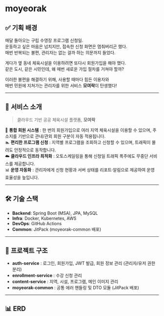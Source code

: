 # moyeorak  

## ✅ 기획 배경  
매달 돌아오는 구립 수영장 프로그램 신청일.  
운동하고 싶은 마음은 넘치지만, 접속한 신청 화면은 멈춰버리곤 했다.  
매번 반복되는 불편, 관리자는 없는 걸까 하는 의문까지 들었다.  

게다가 옆 동네 체육시설을 이용하려면 또다시 회원가입을 해야 했다.  
같은 도시, 같은 시민인데, 왜 매번 새로운 가입 절차를 거쳐야 할까?  

이러한 불편을 해결하기 위해, 사용할 때마다 힘든 이용자와  
매번 민원에 지쳐가는 관리자를 위한 서비스 **모여락**이 탄생했다!  

---

## 🚀 서비스 소개  
> 클라우드 기반 공공 체육시설 플랫폼, **모여락**  

🔑 **통합 회원 시스템** : 한 번의 회원가입으로 여러 지역 체육시설을 이용할 수 있으며, 주소지를 기반으로 관내/관외 회원 구분이 자동 적용됩니다.  
🏊 **편리한 프로그램 신청** : 지역별 프로그램을 조회하고 신청할 수 있으며, 트래픽이 몰려도 안정적으로 동작합니다.  
☁️ **클라우드 인프라 최적화** : 오토스케일링을 통해 신청일 트래픽 폭주에도 무중단 서비스를 제공합니다.  
📊 **운영 자동화** : 관리자에게 신청 현황과 서버 상태를 리포트·알림으로 제공하여 운영 효율성을 높입니다.  

---

## 🛠 기술 스택  
- **Backend**: Spring Boot (MSA), JPA, MySQL  
- **Infra**: Docker, Kubernetes, AWS  
- **DevOps**: GitHub Actions 
- **Common**: JitPack (moyeorak-common 배포)  

---

## 📂 프로젝트 구조  
- **auth-service** : 로그인, 회원가입, JWT 발급, 회원 정보 관리 (관리자/유저 권한 분리)  
- **enrollment-service** : 수강 신청 관리  
- **content-service** : 지역, 시설, 프로그램, 메인 이미지 관리  
- **moyeorak-common** : 공통 에러 핸들링 및 DTO 모듈 (JitPack 배포)  

---

## 📊 ERD  
